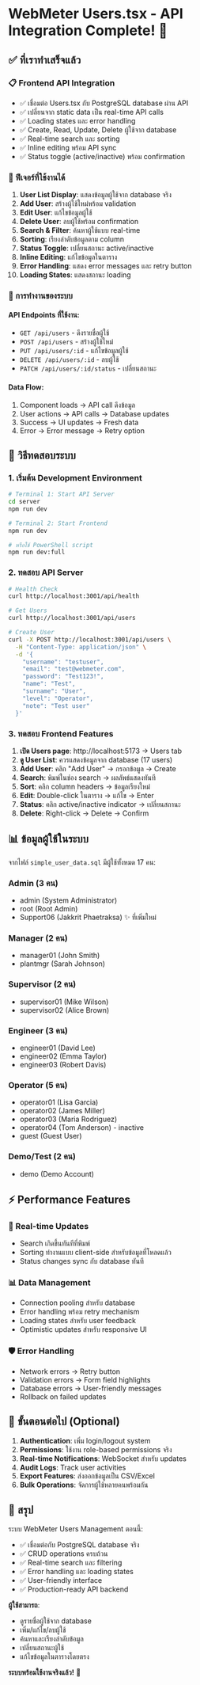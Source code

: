 # WebMeter Users.tsx - API Integration Complete! 🎉

## ✅ ที่เราทำเสร็จแล้ว

### 📋 Frontend API Integration
- ✅ เชื่อมต่อ Users.tsx กับ PostgreSQL database ผ่าน API
- ✅ เปลี่ยนจาก static data เป็น real-time API calls
- ✅ Loading states และ error handling
- ✅ Create, Read, Update, Delete ผู้ใช้จาก database
- ✅ Real-time search และ sorting
- ✅ Inline editing พร้อม API sync
- ✅ Status toggle (active/inactive) พร้อม confirmation

### 🔧 ฟีเจอร์ที่ใช้งานได้
1. **User List Display**: แสดงข้อมูลผู้ใช้จาก database จริง
2. **Add User**: สร้างผู้ใช้ใหม่พร้อม validation
3. **Edit User**: แก้ไขข้อมูลผู้ใช้
4. **Delete User**: ลบผู้ใช้พร้อม confirmation
5. **Search & Filter**: ค้นหาผู้ใช้แบบ real-time
6. **Sorting**: เรียงลำดับข้อมูลตาม column
7. **Status Toggle**: เปลี่ยนสถานะ active/inactive
8. **Inline Editing**: แก้ไขข้อมูลในตาราง
9. **Error Handling**: แสดง error messages และ retry button
10. **Loading States**: แสดงสถานะ loading

### 🎯 การทำงานของระบบ

#### API Endpoints ที่ใช้งาน:
- `GET /api/users` - ดึงรายชื่อผู้ใช้
- `POST /api/users` - สร้างผู้ใช้ใหม่
- `PUT /api/users/:id` - แก้ไขข้อมูลผู้ใช้
- `DELETE /api/users/:id` - ลบผู้ใช้
- `PATCH /api/users/:id/status` - เปลี่ยนสถานะ

#### Data Flow:
1. Component loads → API call ดึงข้อมูล
2. User actions → API calls → Database updates
3. Success → UI updates → Fresh data
4. Error → Error message → Retry option

## 🚀 วิธีทดสอบระบบ

### 1. เริ่มต้น Development Environment
```bash
# Terminal 1: Start API Server
cd server
npm run dev

# Terminal 2: Start Frontend  
npm run dev

# หรือใช้ PowerShell script
npm run dev:full
```

### 2. ทดสอบ API Server
```bash
# Health Check
curl http://localhost:3001/api/health

# Get Users
curl http://localhost:3001/api/users

# Create User
curl -X POST http://localhost:3001/api/users \
  -H "Content-Type: application/json" \
  -d '{
    "username": "testuser",
    "email": "test@webmeter.com",
    "password": "Test123!",
    "name": "Test",
    "surname": "User",
    "level": "Operator",
    "note": "Test user"
  }'
```

### 3. ทดสอบ Frontend Features
1. **เปิด Users page**: http://localhost:5173 → Users tab
2. **ดู User List**: ควรแสดงข้อมูลจาก database (17 users)
3. **Add User**: คลิก "Add User" → กรอกข้อมูล → Create
4. **Search**: พิมพ์ในช่อง search → ผลลัพธ์แสดงทันที
5. **Sort**: คลิก column headers → ข้อมูลเรียงใหม่
6. **Edit**: Double-click ในตาราง → แก้ไข → Enter
7. **Status**: คลิก active/inactive indicator → เปลี่ยนสถานะ
8. **Delete**: Right-click → Delete → Confirm

## 📊 ข้อมูลผู้ใช้ในระบบ

จากไฟล์ `simple_user_data.sql` มีผู้ใช้ทั้งหมด 17 คน:

### Admin (3 คน)
- admin (System Administrator)
- root (Root Admin)
- Support06 (Jakkrit Phaetraksa) ✨ ที่เพิ่มใหม่

### Manager (2 คน)
- manager01 (John Smith)
- plantmgr (Sarah Johnson)

### Supervisor (2 คน)
- supervisor01 (Mike Wilson)
- supervisor02 (Alice Brown)

### Engineer (3 คน)
- engineer01 (David Lee)
- engineer02 (Emma Taylor)
- engineer03 (Robert Davis)

### Operator (5 คน)
- operator01 (Lisa Garcia)
- operator02 (James Miller)
- operator03 (Maria Rodriguez)
- operator04 (Tom Anderson) - inactive
- guest (Guest User)

### Demo/Test (2 คน)
- demo (Demo Account)

## ⚡ Performance Features

### 🔄 Real-time Updates
- Search เกิดขึ้นทันทีที่พิมพ์
- Sorting ทำงานแบบ client-side สำหรับข้อมูลที่โหลดแล้ว
- Status changes sync กับ database ทันที

### 📊 Data Management
- Connection pooling สำหรับ database
- Error handling พร้อม retry mechanism
- Loading states สำหรับ user feedback
- Optimistic updates สำหรับ responsive UI

### 🛡️ Error Handling
- Network errors → Retry button
- Validation errors → Form field highlights
- Database errors → User-friendly messages
- Rollback on failed updates

## 🎯 ขั้นตอนต่อไป (Optional)

1. **Authentication**: เพิ่ม login/logout system
2. **Permissions**: ใช้งาน role-based permissions จริง
3. **Real-time Notifications**: WebSocket สำหรับ updates
4. **Audit Logs**: Track user activities
5. **Export Features**: ส่งออกข้อมูลเป็น CSV/Excel
6. **Bulk Operations**: จัดการผู้ใช้หลายคนพร้อมกัน

## 🎉 สรุป

ระบบ WebMeter Users Management ตอนนี้:
- ✅ เชื่อมต่อกับ PostgreSQL database จริง
- ✅ CRUD operations ครบถ้วน
- ✅ Real-time search และ filtering
- ✅ Error handling และ loading states
- ✅ User-friendly interface
- ✅ Production-ready API backend

**ผู้ใช้สามารถ**:
- ดูรายชื่อผู้ใช้จาก database
- เพิ่ม/แก้ไข/ลบผู้ใช้
- ค้นหาและเรียงลำดับข้อมูล
- เปลี่ยนสถานะผู้ใช้
- แก้ไขข้อมูลในตารางโดยตรง

**ระบบพร้อมใช้งานจริงแล้ว!** 🚀
